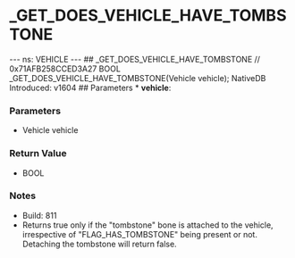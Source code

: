 # _GET_DOES_VEHICLE_HAVE_TOMBSTONE

--- ns: VEHICLE --- ## _GET_DOES_VEHICLE_HAVE_TOMBSTONE  // 0x71AFB258CCED3A27 BOOL _GET_DOES_VEHICLE_HAVE_TOMBSTONE(Vehicle vehicle);  NativeDB Introduced: v1604  ## Parameters * **vehicle**:

### Parameters
* Vehicle vehicle

### Return Value
* BOOL

### Notes
* Build: 811
* Returns true only if the "tombstone" bone is attached to the vehicle, irrespective of "FLAG_HAS_TOMBSTONE" being present or not. Detaching the tombstone will return false.

